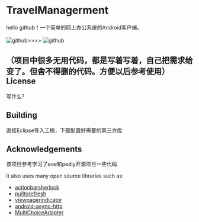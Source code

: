 TravelManagerment
=================

hello github！一个简单的网上办公系统的Android客户端。<br /><br />
![github](https://github.com/yeshu-cn/TravelManagerment/blob/master/screenshot2.png?raw=true"screenshot2")>>>> ![github](https://github.com/yeshu-cn/TravelManagerment/blob/master/screenshot1.png?raw=true "screenshot1")


（项目中很多无用代码，都是写着写着，自己把需求给变了。但舍不得删的代码。方便以后参考使用）
License
---------------
写什么?<br />




Building
---------------
直接Eclipse导入工程，下载配置好需要的第三方库<br />


Acknowledgements
---------------
该项目参考学习了eoe和pediy开源项目一些代码

It also uses many open source libraries such as:
* [actionbarsherlock](https://github.com/JakeWharton/ActionBarSherlock)<br />
* [pulltorefresh](https://github.com/johannilsson/android-pulltorefresh)<br />
* [viewpagerindicator](https://github.com/JakeWharton/Android-ViewPagerIndicator)<br />
* [android-async-http](http://loopj.com/android-async-http/)<br />
* [MultiChoiceAdapter](https://github.com/ManuelPeinado/MultiChoiceAdapter)<br />
